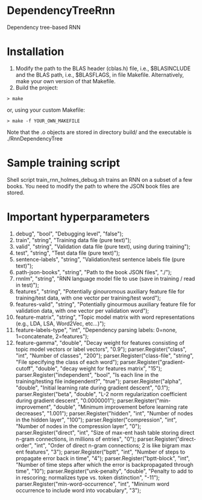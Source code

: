 # DependencyTreeRnn
Dependency tree-based RNN

# Installation
1. Modify the path to the BLAS header (cblas.h) file, i.e., $BLASINCLUDE
   and the BLAS path, i.e., $BLASFLAGS, in file Makefile.
   Alternatively, make your own version of that Makefile.
2. Build the project:
```
> make
```
   or, using your custom Makefile:
```
> make -f YOUR_OWN_MAKEFILE
```
Note that the .o objects are stored in directory build/ and the executable is ./RnnDependencyTree
   
# Sample training script
Shell script train_rnn_holmes_debug.sh trains an RNN on a subset of a few books.
You need to modify the path to where the JSON book files are stored.

# Important hyperparameters

1. debug", "bool", "Debugging level", "false");
2. train", "string", "Training data file (pure text)");
3. valid", "string", "Validation data file (pure text), using during training");
4. test", "string", "Test data file (pure text)");
5. sentence-labels", "string", "Validation/test sentence labels file (pure text)");
6. path-json-books", "string", "Path to the book JSON files", "./");
7. rnnlm", "string", "RNN language model file to use (save in training / read in test)");
8. features", "string", "Potentially ginouromous auxiliary feature file for training/test data, with one vector per training/test word");
9. features-valid", "string", "Potentially ginourmous auxiliary feature file for validation data, with one vector per validation word");
10. feature-matrix", "string", "Topic model matrix with word representations (e.g., LDA, LSA, Word2Vec, etc...)");
11. feature-labels-type", "int", "Dependency parsing labels: 0=none, 1=concatenate, 2=features");
12. feature-gamma", "double", "Decay weight for features consisting of topic model vectors or label vectors", "0.9");
  parser.Register("class", "int", "Number of classes", "200");
  parser.Register("class-file", "string", "File specifying the class of each word");
  parser.Register("gradient-cutoff", "double", "decay weight for features matrix", "15");
  parser.Register("independent", "bool", "Is each line in the training/testing file independent?", "true");
  parser.Register("alpha", "double", "Initial learning rate during gradient descent", "0.1");
  parser.Register("beta", "double", "L-2 norm regularization coefficient during gradient descent", "0.0000001");
  parser.Register("min-improvement", "double", "Minimum improvement before learning rate decreases", "1.001");
  parser.Register("hidden", "int", "Number of nodes in the hidden layer", "100");
  parser.Register("compression", "int", "Number of nodes in the compression layer", "0");
  parser.Register("direct", "int", "Size of max-ent hash table storing direct n-gram connections, in millions of entries", "0");
  parser.Register("direct-order", "int", "Order of direct n-gram connections; 2 is like bigram max ent features", "3");
  parser.Register("bptt", "int", "Number of steps to propagate error back in time", "4");
  parser.Register("bptt-block", "int", "Number of time steps after which the error is backpropagated through time", "10");
  parser.Register("unk-penalty", "double", "Penalty to add to <unk> in rescoring; normalizes type vs. token distinction", "-11");
  parser.Register("min-word-occurrence", "int", "Mininum word occurrence to include word into vocabulary", "3");
